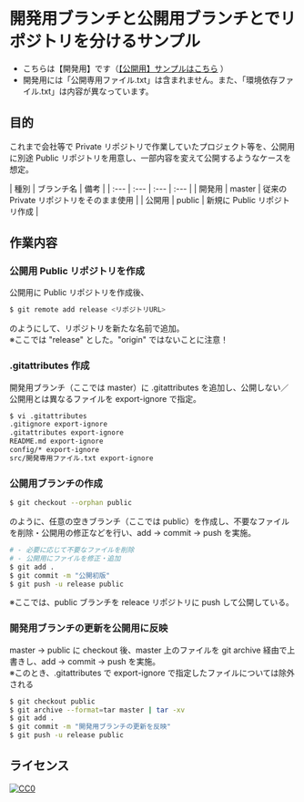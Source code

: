 開発用ブランチと公開用ブランチとでリポジトリを分けるサンプル
============================================================

- こちらは【開発用】です（[【公開用】サンプルはこちら](https://github.com/furyutei/Sample1_Release) ） 
- 開発用には「公開専用ファイル.txt」は含まれません。また、「環境依存ファイル.txt」は内容が異なっています。  

## 目的

これまで会社等で Private リポジトリで作業していたプロジェクト等を、公開用に別途 Public リポジトリを用意し、一部内容を変えて公開するようなケースを想定。  

| 種別  | ブランチ名 | 備考 |
| :--- | :--- | :--- | :--- |
| 開発用 | master | 従来の Private リポジトリをそのまま使用 |
| 公開用 | public | 新規に Public リポジトリ作成 |


## 作業内容

### 公開用 Public リポジトリを作成

公開用に Public リポジトリを作成後、

```sh
$ git remote add release <リポジトリURL>
```

のようにして、リポジトリを新たな名前で追加。  
※ここでは "release" とした。"origin" ではないことに注意！


### .gitattributes 作成

開発用ブランチ（ここでは master）に .gitattributes を追加し、公開しない／公開用とは異なるファイルを export-ignore で指定。  

```sh
$ vi .gitattributes
.gitignore export-ignore
.gitattributes export-ignore
README.md export-ignore
config/* export-ignore
src/開発専用ファイル.txt export-ignore
```


### 公開用ブランチの作成

```sh
$ git checkout --orphan public
```

のように、任意の空きブランチ（ここでは public）を作成し、不要なファイルを削除・公開用の修正などを行い、add → commit → push を実施。  

```sh
# - 必要に応じて不要なファイルを削除
# - 公開用にファイルを修正・追加
$ git add .
$ git commit -m "公開初版"
$ git push -u release public
```

※ここでは、public ブランチを releace リポジトリに push して公開している。  


### 開発用ブランチの更新を公開用に反映

master → public に checkout 後、master 上のファイルを git archive 経由で上書きし、add → commit → push を実施。  
※このとき、.gitattributes で export-ignore で指定したファイルについては除外される

```sh
$ git checkout public
$ git archive --format=tar master | tar -xv
$ git add .
$ git commit -m "開発用ブランチの更新を反映"
$ git push -u release public
```


## ライセンス

[![CC0](http://i.creativecommons.org/p/zero/1.0/88x31.png "CC0")](http://creativecommons.org/publicdomain/zero/1.0/deed.ja)
